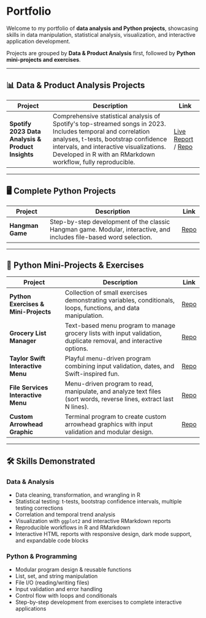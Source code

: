# Portfolio

Welcome to my portfolio of **data analysis and Python projects**, showcasing skills in data manipulation, statistical analysis, visualization, and interactive application development.  

Projects are grouped by **Data & Product Analysis** first, followed by **Python mini-projects and exercises**.

---

## 📊 Data & Product Analysis Projects

| Project | Description | Link |
|---------|-------------|------|
| **Spotify 2023 Data Analysis & Product Insights** | Comprehensive statistical analysis of Spotify's top-streamed songs in 2023. Includes temporal and correlation analyses, t-tests, bootstrap confidence intervals, and interactive visualizations. Developed in R with an RMarkdown workflow, fully reproducible. | [Live Report](https://shiricodes.github.io/spotify-2023-data-analysis/) / [Repo](https://github.com/ShiriCodes/spotify-2023-data-analysis) |

---

## 🖥 Complete Python Projects

| Project | Description | Link |
|---------|-------------|------|
| **Hangman Game** | Step-by-step development of the classic Hangman game. Modular, interactive, and includes file-based word selection. | [Repo](https://github.com/ShiriCodes/hangman-game) |

---

## 📂 Python Mini-Projects & Exercises

| Project | Description | Link |
|---------|-------------|------|
| **Python Exercises & Mini-Projects** | Collection of small exercises demonstrating variables, conditionals, loops, functions, and data manipulation. | [Repo](https://github.com/ShiriCodes/python-basics) |
| **Grocery List Manager** | Text-based menu program to manage grocery lists with input validation, duplicate removal, and interactive options. | [Repo](https://github.com/ShiriCodes/grocery-list-manager) |
| **Taylor Swift Interactive Menu** | Playful menu-driven program combining input validation, dates, and Swift-inspired fun. | [Repo](https://github.com/ShiriCodes/taylor-swift-menu) |
| **File Services Interactive Menu** | Menu-driven program to read, manipulate, and analyze text files (sort words, reverse lines, extract last N lines). | [Repo](https://github.com/ShiriCodes/file-services-menu) |
| **Custom Arrowhead Graphic** | Terminal program to create custom arrowhead graphics with input validation and modular design. | [Repo](https://github.com/ShiriCodes/customizable-arrowhead-graphic) |

---

## 🛠 Skills Demonstrated

### Data & Analysis
* Data cleaning, transformation, and wrangling in R
* Statistical testing: t-tests, bootstrap confidence intervals, multiple testing corrections
* Correlation and temporal trend analysis
* Visualization with `ggplot2` and interactive RMarkdown reports
* Reproducible workflows in R and RMarkdown
* Interactive HTML reports with responsive design, dark mode support, and expandable code blocks

### Python & Programming
* Modular program design & reusable functions
* List, set, and string manipulation
* File I/O (reading/writing files)
* Input validation and error handling
* Control flow with loops and conditionals
* Step-by-step development from exercises to complete interactive applications
